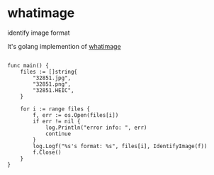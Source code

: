 # whatimage
identify image format

It's golang implemention of [whatimage](https://github.com/david-poirier-csn/whatimage)

```Simple Demo

func main() {
	files := []string{
		"32851.jpg",
		"32851.png",
		"32851.HEIC",
	}

	for i := range files {
		f, err := os.Open(files[i])
		if err != nil {
			log.Println("error info: ", err)
		    continue
		}
		log.Logf("%s's format: %s", files[i], IdentifyImage(f))
		f.Close()
	}
}

```
